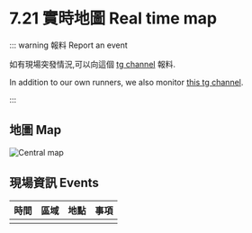 # 7.21 實時地圖 Real time map

::: warning 報料 Report an event

如有現場突發情況,可以向這個 [tg channel](https://t.me/scottscout) 報料.  

In addition to our own runners, we also monitor [this tg channel](https://t.me/scottscout).

:::

## 地圖 Map

![Central map](/image/map/721SouthornTamar-blank-grid.jpg)

## 現場資訊 Events

<Foldable>

| 時間 | 區域 | 地點 | 事項 |
|:---:|:---:|:----:|:----|
| | | | |

</Foldable>

